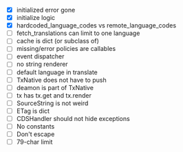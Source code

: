 - [x] initialized error gone
- [x] initialize logic
- [x] hardcoded_language_codes vs remote_language_codes
- [ ] fetch_translations can limit to one language
- [ ] cache is dict (or subclass of)
- [ ] missing/error policies are callables
- [ ] event dispatcher
- [ ] no string renderer
- [ ] default language in translate
- [ ] TxNative does not have to push
- [ ] deamon is part of TxNative
- [ ] tx has tx.get and tx.render
- [ ] SourceString is not weird
- [ ] ETag is dict
- [ ] CDSHandler should not hide exceptions
- [ ] No constants
- [ ] Don't escape
- [ ] 79-char limit
